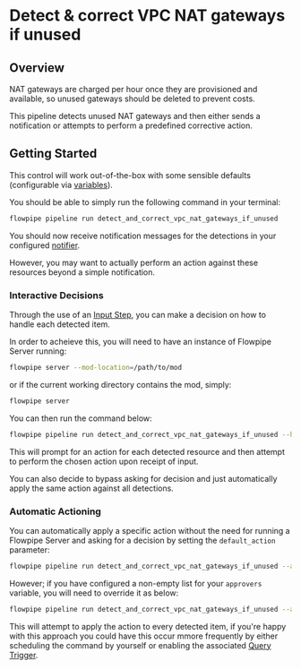 # Detect & correct VPC NAT gateways if unused

## Overview

NAT gateways are charged per hour once they are provisioned and available, so unused gateways should be deleted to prevent costs.

This pipeline detects unused NAT gateways and then either sends a notification or attempts to perform a predefined corrective action.

## Getting Started

This control will work out-of-the-box with some sensible defaults (configurable via [variables](https://flowpipe.io/docs/build/mod-variables)).

You should be able to simply run the following command in your terminal:
```sh
flowpipe pipeline run detect_and_correct_vpc_nat_gateways_if_unused
```

You should now receive notification messages for the detections in your configured [notifier](https://flowpipe.io/docs/reference/config-files/notifier).

However, you may want to actually perform an action against these resources beyond a simple notification.

### Interactive Decisions

Through the use of an [Input Step](https://flowpipe.io/docs/build/input), you can make a decision on how to handle each detected item.

In order to acheieve this, you will need to have an instance of Flowpipe Server running:
```sh
flowpipe server --mod-location=/path/to/mod
```
or if the current working directory contains the mod, simply:
```sh
flowpipe server
```

You can then run the command below:
```sh
flowpipe pipeline run detect_and_correct_vpc_nat_gateways_if_unused --host local --arg='approvers=["default"]'
```

This will prompt for an action for each detected resource and then attempt to perform the chosen action upon receipt of input.

You can also decide to bypass asking for decision and just automatically apply the same action against all detections.

### Automatic Actioning

You can automatically apply a specific action without the need for running a Flowpipe Server and asking for a decision by setting the `default_action` parameter:
```sh
flowpipe pipeline run detect_and_correct_vpc_nat_gateways_if_unused --arg='default_action="delete"'
```

However; if you have configured a non-empty list for your `approvers` variable, you will need to override it as below:
```sh
flowpipe pipeline run detect_and_correct_vpc_nat_gateways_if_unused --arg='approvers=[]' --arg='default_action="delete"'
```

This will attempt to apply the action to every detected item, if you're happy with this approach you could have this occur mmore frequently by either scheduling the command by yourself or enabling the associated [Query Trigger](https://hub.flowpipe.io/mods/turbot/aws_thrifty/triggers/aws_thrifty.trigger.query.detect_and_correct_vpc_nat_gateways_if_unused).
